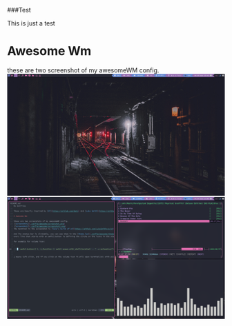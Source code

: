 ###Test

This is just a test

# Awesome Wm

these are two screenshot of my awesomeWM config.
![screenshot1](.config/awesome/screenshot.png)
![screenshot2](.config/awesome/screenshot2.png)
